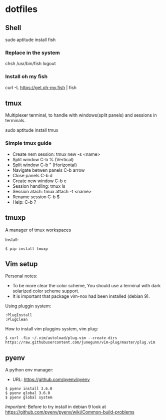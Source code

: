 # dotfiles

## Shell
sudo aptitude install fish

### Replace in the system
chsh /usr/bin/fish
logout

### Install oh my fish
curl -L https://get.oh-my.fish | fish

## tmux
Multiplexer terminal, to handle with windows(split panels) and sessions in terminals.

sudo aptitude install tmux

### Simple tmux guide

  * Create nem session: tmux new -s \<name\>
  * Split window C-b % (Vertical)
  * Split window C-b " (Horizontal)
  * Navigate betwen panels C-b arrow
  * Close panels C-b d
  * Create new window C-b c
  * Session handling: tmux ls
  * Session atach: tmux  attach -t \<name\>
  * Rename session C-b $
  * Help: C-b ?

## tmuxp
A manager of tmux workspaces

Install:
```
$ pip install tmuxp
```




## Vim setup
Personal notes:
  * To be more clear the color scheme, You should use a terminal with dark solarized color scheme support.
  * It is important that package vim-nox had been installed (debian 9).

Using pluggin system:
```
:PlugInstall
:PlugClean
```

How to install vim pluggins system, vim plug:

```
$ curl -fLo ~/.vim/autoload/plug.vim --create-dirs https://raw.githubusercontent.com/junegunn/vim-plug/master/plug.vim
```

## pyenv
A python env manager:

  * URL: https://github.com/pyenv/pyenv


```
$ pyenv install 3.6.0
$ pyenv global 3.6.0
$ pyenv global system
```

*Important:* Before to try install in debian 9 look at https://github.com/pyenv/pyenv/wiki/Common-build-problems  